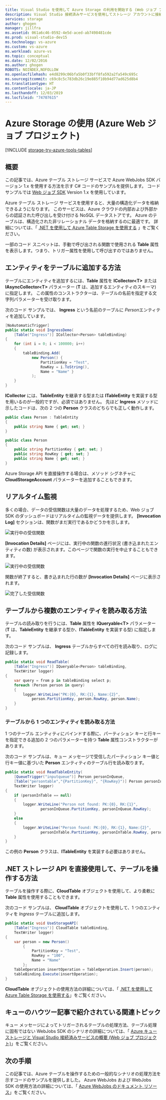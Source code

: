 ```yaml
---
title: Visual Studio を使用して Azure Storage の利用を開始する (Web ジョブ プロジェクト)
description: Visual Studio 接続済みサービスを使用してストレージ アカウントに接続した後、Visual Studio の Azure Web ジョブ プロジェクトで Azure テーブル ストレージの使用を開始する方法について説明します。
services: storage
author: ghogen
manager: jillfra
ms.assetid: 061a6c46-0592-4e5d-aced-ab7498481cde
ms.prod: visual-studio-dev15
ms.technology: vs-azure
ms.custom: vs-azure
ms.workload: azure-vs
ms.topic: conceptual
ms.date: 12/02/2016
ms.author: ghogen
ROBOTS: NOINDEX,NOFOLLOW
ms.openlocfilehash: e4d8299c06bfa5b0f33bff8fa592a2fa549c695c
ms.sourcegitcommit: c69c8c5c783db26c19e885f10b94d77ad625d8b4
ms.translationtype: HT
ms.contentlocale: ja-JP
ms.lasthandoff: 12/03/2019
ms.locfileid: "74707615"
---
```

# <a name="getting-started-with-azure-storage-azure-webjob-projects"></a>Azure Storage の使用 (Azure Web ジョブ プロジェクト)

[!INCLUDE [storage-try-azure-tools-tables](../../includes/storage-try-azure-tools-tables.md)]

## <a name="overview"></a>概要
この記事では、Azure テーブル ストレージ サービスで Azure WebJobs SDK バージョン 1.x を使用する方法を示す C# コードのサンプルを提供します。 コード サンプルでは [Web ジョブ SDK](https://github.com/Azure/azure-webjobs-sdk/wiki) Version 1.x を使用しています。

Azure テーブル ストレージ サービスを使用すると、大量の構造化データを格納できるようになります。 このサービスは、Azure クラウドの内部および外部からの認証された呼び出しを受け付ける NoSQL データストアです。 Azure のテーブルは、構造化された非リレーショナル データを格納するのに最適です。  詳細については、「 [.NET を使用して Azure Table Storage を使用する](../cosmos-db/tutorial-develop-table-dotnet.md#create-a-table) 」をご覧ください。

一部のコード スニペットは、手動で呼び出される関数で使用される **Table** 属性を表示します。つまり、トリガー属性を使用して呼び出すのではありません。

## <a name="how-to-add-entities-to-a-table"></a>エンティティをテーブルに追加する方法

テーブルにエンティティを追加するには、**Table** 属性を **ICollector\<T>** または **IAsyncCollector\<T>** パラメーター (**T** は、追加するエンティティのスキーマ) に指定します。 この属性のコンストラクターは、テーブルの名前を指定する文字列パラメーターを受け取ります。

次のコード サンプルでは、 **Ingress** という名前のテーブルに *Person*エンティティを追加しています。

```csharp
[NoAutomaticTrigger]
public static void IngressDemo(
    [Table("Ingress")] ICollector<Person> tableBinding)
{
    for (int i = 0; i < 100000; i++)
    {
        tableBinding.Add(
            new Person() {
                PartitionKey = "Test",
                RowKey = i.ToString(),
                Name = "Name" }
            );
    }
}
```

**ICollector** には、**TableEntity** を継承する型または **ITableEntity** を実装する型を用いるのが一般的ですが、必須ではありません。 先ほど **Ingress** メソッドに示したコードは、次の 2 つの **Person** クラスのどちらでも正しく動作します。

```csharp
public class Person : TableEntity
{
    public string Name { get; set; }
}

public class Person
{
    public string PartitionKey { get; set; }
    public string RowKey { get; set; }
    public string Name { get; set; }
}
```

Azure Storage API を直接操作する場合は、メソッド シグネチャに **CloudStorageAccount** パラメーターを追加することもできます。

## <a name="real-time-monitoring"></a>リアルタイム監視

多くの場合、データの受信関数は大量のデータを処理するため、Web ジョブ SDK のダッシュボードはリアルタイムの監視データを提供します。 **[Invocation Log]** セクションは、関数がまだ実行であるかどうかを示します。

![実行中の受信関数](./media/vs-storage-webjobs-getting-started-tables/ingressrunning.png)

**[Invocation Details]** ページには、実行中の関数の進行状況 (書き込まれたエンティティの数) が表示されます。このページで関数の実行を中止することもできます。

![実行中の受信関数](./media/vs-storage-webjobs-getting-started-tables/ingressprogress.png)

関数が終了すると、書き込まれた行の数が **[Invocation Details]** ページに表示されます。

![完了した受信関数](./media/vs-storage-webjobs-getting-started-tables/ingresssuccess.png)

## <a name="how-to-read-multiple-entities-from-a-table"></a>テーブルから複数のエンティティを読み取る方法

テーブルの読み取りを行うには、**Table** 属性を **IQueryable\<T>** パラメーター (**T** は、**TableEntity** を継承する型か、**ITableEntity** を実装する型) に指定します。

次のコード サンプルは、 **Ingress** テーブルからすべての行を読み取り、ログに記録します。

```csharp
public static void ReadTable(
    [Table("Ingress")] IQueryable<Person> tableBinding,
    TextWriter logger)
{
    var query = from p in tableBinding select p;
    foreach (Person person in query)
    {
        logger.WriteLine("PK:{0}, RK:{1}, Name:{2}",
            person.PartitionKey, person.RowKey, person.Name);
    }
}
```

### <a name="how-to-read-a-single-entity-from-a-table"></a>テーブルから 1 つのエンティティを読み取る方法

1 つのテーブル エンティティにバインドする際に、パーティション キーと行キーを指定できる追加の 2 つのパラメーターを持つ **Table** 属性コンストラクターがあります。

次のコード サンプルは、キュー メッセージで受信したパーティション キー値と行キー値に基づいた **Person** エンティティのテーブル行を読み取ります。

```csharp
public static void ReadTableEntity(
    [QueueTrigger("inputqueue")] Person personInQueue,
    [Table("persontable","{PartitionKey}", "{RowKey}")] Person personInTable,
    TextWriter logger)
{
    if (personInTable == null)
    {
        logger.WriteLine("Person not found: PK:{0}, RK:{1}",
                personInQueue.PartitionKey, personInQueue.RowKey);
    }
    else
    {
        logger.WriteLine("Person found: PK:{0}, RK:{1}, Name:{2}",
                personInTable.PartitionKey, personInTable.RowKey, personInTable.Name);
    }
}
```

この例の **Person** クラスは、**ITableEntity** を実装する必要はありません。

## <a name="how-to-use-the-net-storage-api-directly-to-work-with-a-table"></a>.NET ストレージ API を直接使用して、テーブルを操作する方法

テーブルを操作する際に、**CloudTable** オブジェクトを使用して、より柔軟に **Table** 属性を使用することもできます。

次のコード サンプルは、 **CloudTable** オブジェクトを使用して、1 つのエンティティを *Ingress* テーブルに追加します。

```csharp
public static void UseStorageAPI(
    [Table("Ingress")] CloudTable tableBinding,
    TextWriter logger)
{
    var person = new Person()
        {
            PartitionKey = "Test",
            RowKey = "100",
            Name = "Name"
        };
    TableOperation insertOperation = TableOperation.Insert(person);
    tableBinding.Execute(insertOperation);
}
```

**CloudTable** オブジェクトの使用方法の詳細については、「 [.NET を使用して Azure Table Storage を使用する](../storage/storage-dotnet-how-to-use-tables.md)」をご覧ください。

## <a name="related-topics-covered-by-the-queues-how-to-article"></a>キューのハウツー記事で紹介されている関連トピック

キュー メッセージによってトリガーされるテーブルの処理方法、テーブル処理に固有ではない WebJobs SDK のシナリオの詳細については、「 [Azure キュー ストレージと Visual Studio 接続済みサービスの概要 (Web ジョブ プロジェクト)](../storage/vs-storage-webjobs-getting-started-queues.md)」をご覧ください。

## <a name="next-steps"></a>次の手順

この記事では、Azure テーブルを操作するための一般的なシナリオの処理方法を示すコードのサンプルを提供しました。 Azure WebJobs および WebJobs SDK の使用方法の詳細については、「 [Azure WebJobs のドキュメント リソース](https://go.microsoft.com/fwlink/?linkid=390226)」をご覧ください。
